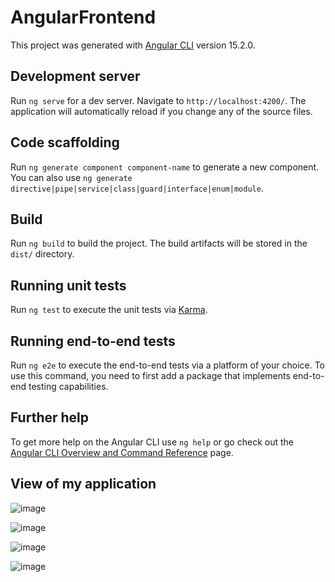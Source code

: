 # AngularFrontend

This project was generated with [Angular CLI](https://github.com/angular/angular-cli) version 15.2.0.

## Development server

Run `ng serve` for a dev server. Navigate to `http://localhost:4200/`. The application will automatically reload if you change any of the source files.

## Code scaffolding

Run `ng generate component component-name` to generate a new component. You can also use `ng generate directive|pipe|service|class|guard|interface|enum|module`.

## Build

Run `ng build` to build the project. The build artifacts will be stored in the `dist/` directory.

## Running unit tests

Run `ng test` to execute the unit tests via [Karma](https://karma-runner.github.io).

## Running end-to-end tests

Run `ng e2e` to execute the end-to-end tests via a platform of your choice. To use this command, you need to first add a package that implements end-to-end testing capabilities.

## Further help

To get more help on the Angular CLI use `ng help` or go check out the [Angular CLI Overview and Command Reference](https://angular.io/cli) page.

## View of my application

![image](https://user-images.githubusercontent.com/76786076/224004214-c3fca90a-e441-4517-ba5c-39902e138459.png)

![image](https://user-images.githubusercontent.com/76786076/224004340-49ec488f-34e8-4795-bd5c-39ffcf26f687.png)

![image](https://user-images.githubusercontent.com/76786076/224004494-653d5de6-7654-4e80-bed7-d624c2334efd.png)

![image](https://user-images.githubusercontent.com/76786076/224004546-2dcc7f63-651b-4b68-994a-6f5707d9a579.png)


